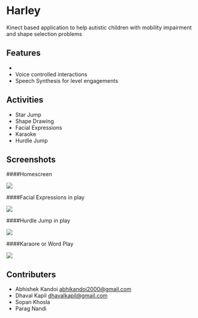 # Harley

Kinect based application to help autistic children with mobility impairment and shape selection problems

## Features

 * 
 * Voice controlled interactions
 * Speech Synthesis for level engagements

## Activities

 * Star Jump
 * Shape Drawing
 * Facial Expressions
 * Karaoke
 * Hurdle Jump

## Screenshots

####Homescreen

![](http://i.imgur.com/deuLDjg.png)

####Facial Expressions in play

![](http://i.imgur.com/AZu5xjA.png)

####Hurdle Jump in play

![](http://i.imgur.com/r5uf1Lv.png)

####Karaore or Word Play

![](http://i.imgur.com/l6VbZj2.png)

## Contributers

 - Abhishek Kandoi <abhikandoi2000@gmail.com>
 - Dhaval Kapil <dhavalkapil@gmail.com>
 - Sopan Khosla
 - Parag Nandi
